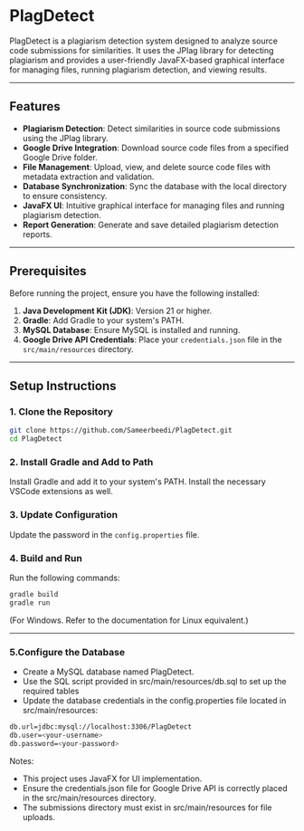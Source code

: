 # PlagDetect

PlagDetect is a plagiarism detection system designed to analyze source code submissions for similarities. It uses the JPlag library for detecting plagiarism and provides a user-friendly JavaFX-based graphical interface for managing files, running plagiarism detection, and viewing results.

---

## Features

- **Plagiarism Detection**: Detect similarities in source code submissions using the JPlag library.
- **Google Drive Integration**: Download source code files from a specified Google Drive folder.
- **File Management**: Upload, view, and delete source code files with metadata extraction and validation.
- **Database Synchronization**: Sync the database with the local directory to ensure consistency.
- **JavaFX UI**: Intuitive graphical interface for managing files and running plagiarism detection.
- **Report Generation**: Generate and save detailed plagiarism detection reports.

---

## Prerequisites

Before running the project, ensure you have the following installed:

1. **Java Development Kit (JDK)**: Version 21 or higher.
2. **Gradle**: Add Gradle to your system's PATH.
3. **MySQL Database**: Ensure MySQL is installed and running.
4. **Google Drive API Credentials**: Place your `credentials.json` file in the `src/main/resources` directory.

---

## Setup Instructions

### 1. Clone the Repository
```bash
git clone https://github.com/Sameerbeedi/PlagDetect.git
cd PlagDetect
```

### 2. Install Gradle and Add to Path
Install Gradle and add it to your system's PATH. Install the necessary VSCode extensions as well.

### 3. Update Configuration
Update the password in the `config.properties` file.

### 4. Build and Run
Run the following commands:
```bash
gradle build
gradle run
```
(For Windows. Refer to the documentation for Linux equivalent.)

---

### 5.Configure the Database
- Create a MySQL database named PlagDetect.
- Use the SQL script provided in src/main/resources/db.sql to set up the required tables
- Update the database credentials in the config.properties file located in src/main/resources:
```bash
db.url=jdbc:mysql://localhost:3306/PlagDetect
db.user=<your-username>
db.password=<your-password>
```
Notes:
- This project uses JavaFX for UI implementation.
- Ensure the credentials.json file for Google Drive API is correctly placed in the src/main/resources directory.
- The submissions directory must exist in src/main/resources for file uploads.

